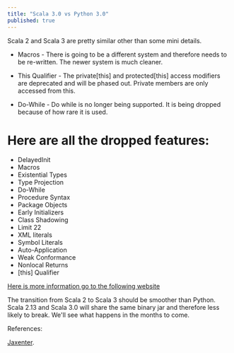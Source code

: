 ```yaml
---
title: "Scala 3.0 vs Python 3.0"
published: true
---
```

Scala 2 and Scala 3 are pretty similar other than some mini details.

- Macros - There is going to be a different system and therefore needs to be re-written. The newer system is much cleaner.

- This Qualifier - The private[this] and protected[this] access modifiers are deprecated and will be phased out. Private members are only accessed from this.

- Do-While - Do <body> while <cond> is no longer being supported. It is being dropped because of how rare it is used.

# Here are all the dropped features:
- DelayedInit
- Macros
- Existential Types
- Type Projection
- Do-While
- Procedure Syntax
- Package Objects
- Early Initializers
- Class Shadowing
- Limit 22
- XML literals
- Symbol Literals
- Auto-Application
- Weak Conformance
- Nonlocal Returns
- [this] Qualifier

[Here is more information go to the following website](http://dotty.epfl.ch/docs/reference/dropped-features/)

The transition from Scala 2 to Scala 3 should be smoother than Python. Scala 2.13 and Scala 3.0 will share the same binary jar and therefore less likely to break. We'll see what happens in the months to come.

References:

[Jaxenter](https://jaxenter.com/scala-3-migration-166823.html#:~:text=2020%20will%20be%20a%20big,will%20eventually%20become%20Scala%203.0).


